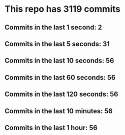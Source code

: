 # This repo has 3119 commits

## Commits in the last 1 second: 2
## Commits in the last 5 seconds: 31
## Commits in the last 10 seconds: 56
## Commits in the last 60 seconds: 56
## Commits in the last 120 seconds: 56
## Commits in the last 10 minutes: 56
## Commits in the last 1 hour: 56
